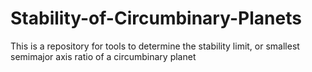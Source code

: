# Stability-of-Circumbinary-Planets
This is a repository for tools to determine the stability limit, or smallest semimajor axis ratio of a circumbinary planet
